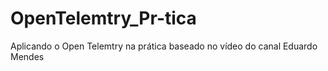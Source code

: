 # OpenTelemtry_Pr-tica
Aplicando o Open Telemtry na prática baseado no vídeo do canal Eduardo Mendes
